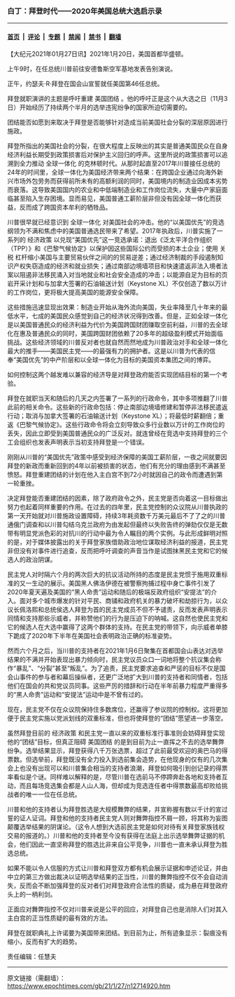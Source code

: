### 白丁：拜登时代——2020年美国总统大选启示录

---

#### [首页](../../../..?n12714920) &nbsp;|&nbsp; [评论](../../../../../epoch-comment?n12714920) &nbsp;|&nbsp; [专题](../../../../../epoch-special?n12714920) &nbsp;|&nbsp; [禁闻](../../../../../epoch-news?n12714920) &nbsp;|&nbsp; [禁书](../../../../../books?n12714920) &nbsp;|&nbsp; [翻墙](https://github.com/gfw-breaker/nogfw/blob/master/README.md?n12714920)


<div class="post_content" id="artbody" itemprop="articleBody">
 <!-- article content begin -->
 <p>
  【大纪元2021年01月27日讯】2021年1月20日，美国首都华盛顿。
 </p>
 <p>
  上午9时，在任总统川普前往安德鲁斯空军基地发表告别演说。
 </p>
 <p>
  正午，约瑟夫‧R‧拜登在国会山宣誓就任美国第46任总统。
 </p>
 <p>
  拜登就职演讲的主题是呼吁重建
  <ok href="https://www.epochtimes.com/gb/tag/%E7%BE%8E%E5%9B%BD%E5%9B%A2%E7%BB%93.html">
   美国团结
  </ok>
  。他的呼吁正是这个从大选之日（11月3日）开始经历了持续两个半月的选举违宪纷争的国家所迫切需要的。
 </p>
 <p>
  团结能否如愿到来取决于拜登是否能够针对造成当前美国社会分裂的深层原因进行施政。
 </p>
 <p>
  拜登所指出的美国社会的分裂，在很大程度上反映出的其实是普通美国民众在自身经济利益长期受到政策损害后对保护主义回归的呼声。这里所说的政策损害可以追溯到全力推动
  <ok href="https://www.epochtimes.com/gb/tag/%E5%85%A8%E7%90%83%E4%B8%80%E4%BD%93%E5%8C%96.html">
   全球一体化
  </ok>
  的克林顿时代。从那时起直至2017年川普接任总统的24年的时间里，全球一体化为美国经济带来两个结果：在跨国企业通过向海外新兴市场外包劳务而获得前所未有的高额利润的同时，美国境内的制造业因成本劣势而衰落。这导致美国国内的农业和中低端制造业和工作岗位流失，大量中产家庭面临甚至陷入生存困境。显而易见，美国普通工薪阶层非但没有因全球一体化而获益，反而成了跨国资本牟利的牺牲品。
 </p>
 <p>
  川普很早就已经意识到
  <ok href="https://www.epochtimes.com/gb/tag/%E5%85%A8%E7%90%83%E4%B8%80%E4%BD%93%E5%8C%96.html">
   全球一体化
  </ok>
  对美国社会的冲击。他的“以美国优先”的竞选纲领为不满和焦虑中的美国普通选民带来了希望。2017年执政后，川普实施了一系列的
  <ok href="https://www.epochtimes.com/gb/tag/%E7%BB%8F%E6%B5%8E%E6%94%BF%E7%AD%96.html">
   经济政策
  </ok>
  以兑现“美国优先”这一竞选承诺：退出《泛太平洋合作组织（TPP）》和《巴黎气候协定》以保护因这些国际公约而受损的本土企业；使用
  <ok href="https://www.epochtimes.com/gb/tag/%E5%85%B3%E7%A8%8E.html">
   关税
  </ok>
  杠杆缩小美国与主要贸易伙伴之间的的贸易逆差；通过经济制裁的手段遏制知识产权失窃造成的经济和就业损失；通过南部边境墙项目和快速遣返非法入境者法案以阻遏非法移民涌入对当地就业和社会安全造成的冲击；以能源自足为目标的页岩开采计划和与加拿大签署的石油输送计划（Keystone XL）不仅创造了数以万计的工作岗位，更将极大提高美国的能源安全保障。
 </p>
 <p>
  这些措施迅速显现出效果：制造业开始从海外流向美国，失业率降至几十年来的最低水平，七成的美国民众感觉到自己的经济状况得到改善。但是，正如全球一体化是以美国普通民众的经济利益为代价为美国跨国财团赚取空前利益，川普的去全球化在惠及普通民众的同时，美国跨国财团依赖了20多年的超级盈利模式开始面临挑战。这些经济领域的川普反对者也就自然而然地成为川普政治对手和全球一体化最大的推手——美国民主党——的最强有力的拥护者。这是以川普为代表的信奉“美国优先”的中产阶层和以全球一体化为目标的美国资本集团之间的博弈。
 </p>
 <p>
  如何控制这两个越发难以兼容的经济导是对拜登政府能否实现团结目标的第一个考验。
 </p>
 <p>
  拜登在就职当天和随后的几天之内签署了一系列的行政命令，其中多项推翻了川普此前的相关命令。这些新的行政命包括：停止南部边境墙修建和暂停非法移民遣返行动；取消与加拿大签署的石油输送计划（Keystone XL）；将最低时薪翻倍；重返《巴黎气候协定》。这些行政命令将会立刻导致众多行业数以万计的工作岗位的丢失，因此立即受到美国普通民众的广泛反对。就连曾经在竞选中支持拜登的三个工会组织也发表声明表示当初支持拜登是一个错误。
 </p>
 <p>
  刚刚从川普的“美国优先”政策中感受到经济保障的美国工薪阶层，一夜之间就要因拜登的新政而重新回到的4年以前被损害的状态，他们有充分的理由感到不满甚至愤怒。拜登重建团结的计划在他入主白宫不到72小时就因自己的政令而遭遇到第一轮重挫。
 </p>
 <p>
  决定拜登能否重建团结的因素，除了政府政令之外，民主党是否向着这一目标做出努力也起着同样重要的作用。在过去的四年里，民主党控制的众议院从川普执政的第一天开始就对川普施政设置障碍，持续3年耗资数千万美元最后不了了之的川普通俄门调查和以川普勾结乌克兰政府为由发起但最终以失败告终的弹劾仅仅是无数带有明显党派色彩的对抗川的行动中最为令人瞩目的两个实例。与此形成鲜明对照的是，对于媒体披露出的关于拜登家族借助政治地位谋取经济利益的报道，民主党非但没有对事件进行追查，反而把呼吁调查的声音当作是试图抹黑民主党和它的候选人的政治阴谋。
 </p>
 <p>
  民主党人对时隔六个月的两次巨大的抗议活动所持的态度是民主党惯于施用双重标准的又一生动的展示。美国黑人佛洛伊德在被警察拘捕过程中身亡事件引发了2020年夏天遍及美国的“黑人命贵”运动和随后的极端反政府组织“安提法”的介入。面对多个城市爆发的针对平民、商铺和政府机关的暴力破坏和劫掠行为，以众议长佩洛熙和总统侯选人拜登为首的民主党成员不但不予谴责，反而发表声明表示同情和支持那些示威者，并称赞他们的行为是压迫下的呐喊。这自然也使民主党和它的候选人在大选中赢得了这两个群体的支持。在民主党的带领下，向示威者单膝下跪成了2020年下半年在美国社会表明政治正确的标准姿势。
 </p>
 <p>
  然而六个月之后，当川普的支持者在2021年1月6日聚集在首都国会山表达对选举结果的不满并开始表现出暴力倾向时，民主党议员众口一词地将整个抗议集会称作“暴乱”、“分裂”甚至“叛乱”。为了追责，民主党要求追查和严惩的目标不仅是国会山事件的参与者和幕后操纵者，还更广泛地扩大到川普的支持者和同情者，包括他们在国会的共和党议员同事。这些严厉的措辞和行动在半年前暴力程度严重得多的“黑人命贵”运动和“安提法”运动中是不曾有过的。
 </p>
 <p>
  现在，民主党不仅在众议院保持住多数席位，还赢得了参议院的控制权。这将更加便于民主党实施以党派划线的双重标准，但也将使拜登的“团结”愿望进一步落空。
 </p>
 <p>
  虽然拜登目前的
  <ok href="https://www.epochtimes.com/gb/tag/%E7%BB%8F%E6%B5%8E%E6%94%BF%E7%AD%96.html">
   经济政策
  </ok>
  和民主党一直以来的双重标准行事准则会妨碍拜登实现他的“团结”目标，但真正阻碍
  <ok href="https://www.epochtimes.com/gb/tag/%E7%BE%8E%E5%9B%BD%E5%9B%A2%E7%BB%93.html">
   美国团结
  </ok>
  的是到目前为止一直挥之不去的选举舞弊纷争。选举结果显示，拜登获得八千万张选票，超过了此前最受欢迎的奥巴马的得票数。但选举前，拜登既没有全力投入到选前集会造势，在他现身的仅有的几次集会上也没有出现可以和川普集会相当的支持者浪潮，拜登如何吸引到创记录的得票率看似是个谜。同样难以解释的是，尽管川普在选前马不停蹄奔赴各地和支持者互动，而且每场竞选集会都是人山人海，但却成为竞选连任者中得票数最高却败给挑战者的唯一一位在任总统。
 </p>
 <p>
  川普和他的支持者认为拜登胜选是大规模舞弊的结果，并宣称握有数以千计的宣过誓的证人证词。拜登和他的支持者民主党人则对舞弊指控不屑一顾，将其称为妄图颠覆选举结果的阴谋论。（这令人想到大选前民主党是如何对待有关拜登家族钱权交易的报道的。）川普和他的支持者至今没有获得在法庭上出示选举舞弊证据的机会，他们因此一直坚称拜登的胜选比非来自公平竞争，川普也一直未承认拜登为胜选总统。
 </p>
 <p>
  如果不能以令人信服的方式让川普和拜登双方都有机会展示证据和申述论证，并由中立的第三方做出裁决以证明选举结果的正当性，川普的舞弊指控不仅不会自动消失，反而会不断加强拜登的反对者们对拜登政府合法性的质疑，成为悬在拜登政府头上的一柄利剑。
 </p>
 <p>
  正面应对舞弊指控不仅对川普来说是公平的回应，对拜登自己也是消除人们对其入主白宫的正当性质疑的最有效的方法。
 </p>
 <p>
  拜登在就职典礼上许诺要为美国带来团结。到目前为止，所有迹象显示：裂痕没有缩小，反而有扩大的趋势。
 </p>
 <p>
  责任编辑：任慧夫
 </p>
 <!-- article content end -->
 <div id="below_article_ad">
 </div>
</div>


---

原文链接（需翻墙）：https://www.epochtimes.com/gb/21/1/27/n12714920.htm